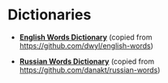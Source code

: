 # Dictionaries

* [**English Words Dictionary**](dicts/word.en.txt) (copied from https://github.com/dwyl/english-words)

* [**Russian Words Dictionary**](dicts/word.ru.txt) (copied from https://github.com/danakt/russian-words)